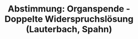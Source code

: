 ---
abstimmung:
  abstimmung: 1
  bundestagssitzung: 140
  legislaturperiode: 19
categories:
- Todo
data:
- title: Abstimmungsergebnis 20200116_1-data.pdf
  url: /res/2021-btw/abstimmungsergebnisse/20200116_1-data.pdf
- title: Abstimmungsergebnis 20200116_1_xls-data.xlsx
  url: /res/2021-btw/abstimmungsergebnisse/20200116_1_xls-data.xlsx
- title: Abstimmungsergebnis 20200116_1_xls-data.csv
  url: /res/2021-btw/abstimmungsergebnisse/csv/20200116_1_xls-data.csv
ergebnis:
  afd:
    enthaltung: 0
    gesamt: 90
    ja: 4
    nein: 83
    nichtabgegeben: 3
    ungueltig: 0
  bü90/gr:
    enthaltung: 0
    gesamt: 67
    ja: 7
    nein: 60
    nichtabgegeben: 0
    ungueltig: 0
  cdu/csu:
    enthaltung: 2
    gesamt: 246
    ja: 146
    nein: 89
    nichtabgegeben: 9
    ungueltig: 0
  die linke.:
    enthaltung: 0
    gesamt: 69
    ja: 24
    nein: 38
    nichtabgegeben: 7
    ungueltig: 0
  fdp:
    enthaltung: 1
    gesamt: 80
    ja: 15
    nein: 59
    nichtabgegeben: 5
    ungueltig: 0
  file: 20200116_1_xls-data.xlsx
  fraktionslos:
    enthaltung: 0
    gesamt: 5
    ja: 2
    nein: 2
    nichtabgegeben: 1
    ungueltig: 0
  spd:
    enthaltung: 0
    gesamt: 152
    ja: 94
    nein: 48
    nichtabgegeben: 10
    ungueltig: 0
layout: abstimmung
links:
- title: Link zu bundestag.de
  url: https://www.bundestag.de/parlament/plenum/abstimmung/abstimmung?id=656
preview: 'Deutscher Bundestag


  140. Sitzung des Deutschen Bundestages

  am Donnerstag, 16. Januar 2020


  Endgültiges Ergebnis der Namentlichen Abstimmung Nr. 1


  Gesetzentwurf der Abgeordneten Dr. Karl Lauterbach, Dr. Georg Nüßlein, Dr. Petra
  Sitte,

  Jens Spahn und weiterer Abgeordneter

  Entwurf eines Gesetzes zur Regelung der doppelten Widerspruchslösung im

  Transplantationsgesetz

  Drs. 19/11096 und 19/16214'
tags:
- Todo
title: 'Abstimmung: Organspende - Doppelte Widerspruchslösung (Lauterbach, Spahn)'
---